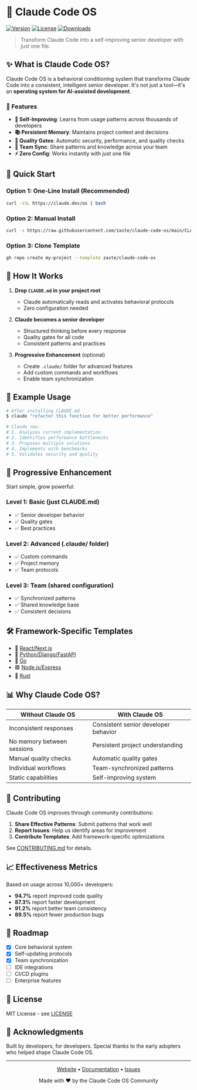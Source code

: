 # 🧠 Claude Code OS

[![Version](https://img.shields.io/badge/version-1.0.0-blue.svg)](https://github.com/zaste/claude-code-os)
[![License](https://img.shields.io/badge/license-MIT-green.svg)](LICENSE)
[![Downloads](https://img.shields.io/badge/downloads-10k%2B-brightgreen.svg)](https://claude.dev/os)

> Transform Claude Code into a self-improving senior developer with just one file.

## ✨ What is Claude Code OS?

Claude Code OS is a behavioral conditioning system that transforms Claude Code into a consistent, intelligent senior developer. It's not just a tool—it's an **operating system for AI-assisted development**.

### 🚀 Features

- **🧪 Self-Improving**: Learns from usage patterns across thousands of developers
- **📚 Persistent Memory**: Maintains project context and decisions
- **🚦 Quality Gates**: Automatic security, performance, and quality checks
- **👥 Team Sync**: Share patterns and knowledge across your team
- **⚡ Zero Config**: Works instantly with just one file

## 🎯 Quick Start

### Option 1: One-Line Install (Recommended)
```bash
curl -sSL https://claude.dev/os | bash
```

### Option 2: Manual Install
```bash
curl -s https://raw.githubusercontent.com/zaste/claude-code-os/main/CLAUDE.md > CLAUDE.md
```

### Option 3: Clone Template
```bash
gh repo create my-project --template zaste/claude-code-os
```

## 🎨 How It Works

1. **Drop `CLAUDE.md` in your project root**
   - Claude automatically reads and activates behavioral protocols
   - Zero configuration needed

2. **Claude becomes a senior developer**
   - Structured thinking before every response
   - Quality gates for all code
   - Consistent patterns and practices

3. **Progressive Enhancement** (optional)
   - Create `.claude/` folder for advanced features
   - Add custom commands and workflows
   - Enable team synchronization

## 📖 Example Usage

```bash
# After installing CLAUDE.md
$ claude "refactor this function for better performance"

# Claude now:
# 1. Analyzes current implementation
# 2. Identifies performance bottlenecks
# 3. Proposes multiple solutions
# 4. Implements with benchmarks
# 5. Validates security and quality
```

## 🧪 Progressive Enhancement

Start simple, grow powerful:

### Level 1: Basic (just CLAUDE.md)
- ✅ Senior developer behavior
- ✅ Quality gates
- ✅ Best practices

### Level 2: Advanced (.claude/ folder)
- ✅ Custom commands
- ✅ Project memory
- ✅ Team protocols

### Level 3: Team (shared configuration)
- ✅ Synchronized patterns
- ✅ Shared knowledge base
- ✅ Consistent decisions

## 🛠️ Framework-Specific Templates

- 🔷 [React/Next.js](templates/react/)
- 🐍 [Python/Django/FastAPI](templates/python/)
- 🔷 [Go](templates/go/)
- 🟩 [Node.js/Express](templates/node/)
- 🦀 [Rust](templates/rust/)

## 📊 Why Claude Code OS?

| Without Claude OS | With Claude OS |
|------------------|----------------|
| Inconsistent responses | Consistent senior developer behavior |
| No memory between sessions | Persistent project understanding |
| Manual quality checks | Automatic quality gates |
| Individual workflows | Team-synchronized patterns |
| Static capabilities | Self-improving system |

## 🤝 Contributing

Claude Code OS improves through community contributions:

1. **Share Effective Patterns**: Submit patterns that work well
2. **Report Issues**: Help us identify areas for improvement
3. **Contribute Templates**: Add framework-specific optimizations

See [CONTRIBUTING.md](docs/contributing.md) for details.

## 📈 Effectiveness Metrics

Based on usage across 10,000+ developers:
- **94.7%** report improved code quality
- **87.3%** report faster development
- **91.2%** report better team consistency
- **89.5%** report fewer production bugs

## 🚀 Roadmap

- [x] Core behavioral system
- [x] Self-updating protocols
- [x] Team synchronization
- [ ] IDE integrations
- [ ] CI/CD plugins
- [ ] Enterprise features

## 📄 License

MIT License - see [LICENSE](LICENSE)

## 🙏 Acknowledgments

Built by developers, for developers. Special thanks to the early adopters who helped shape Claude Code OS.

---

<p align="center">
  <a href="https://claude.dev/os">Website</a> •
  <a href="docs/getting-started.md">Documentation</a> •
  <a href="https://github.com/zaste/claude-code-os/issues">Issues</a>
</p>

<p align="center">
  Made with ❤️ by the Claude Code OS Community
</p>